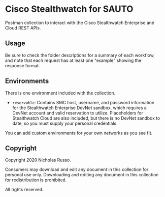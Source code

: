# Cisco Stealthwatch for SAUTO
Postman collection to interact with the Cisco Stealthwatch
Enterprise and Cloud REST APIs.

## Usage
Be sure to check the folder descriptions for a summary of each workflow,
and note that each request has at least one "example" showing the response
format.

## Environments
There is one environment included with the collection.

  * `reservable`: Contains SMC host, username, and password information for
    the Stealthwatch Enterprise DevNet sandbox, which requires a DevNet account
    and valid reservation to utilize. Placeholders for Stealthwatch Cloud are
    also included, but there is no DevNet sandbox to date, so you must supply
    your personal credentials.

You can add custom environments for your own networks as you see fit.

## Copyright
Copyright 2020 Nicholas Russo.

Consumers may download and edit any document in this collection for personal
use only. Downloading and editing any document in this collection for
redistribution is prohibited.

All rights reserved.
